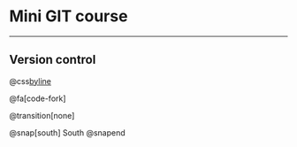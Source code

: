 # Mini GIT course

---

## Version control

@css[byline](MARCO)

@fa[code-fork]

@transition[none]

@snap[south]
South
@snapend
